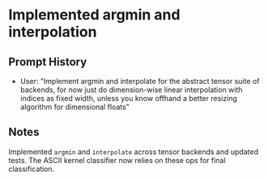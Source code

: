 # Implemented argmin and interpolation

## Prompt History
- User: "Implement argmin and interpolate for the abstract tensor suite of backends, for now just do dimension-wise linear interpolation with indices as fixed width, unless you know offhand a better resizing algorithm for dimensional floats"

## Notes
Implemented `argmin` and `interpolate` across tensor backends and updated tests. The ASCII kernel classifier now relies on these ops for final classification.
